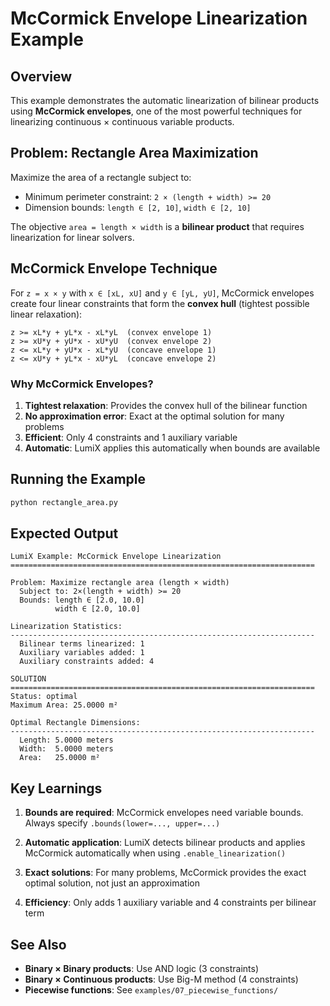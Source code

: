 # McCormick Envelope Linearization Example

## Overview

This example demonstrates the automatic linearization of bilinear products using **McCormick envelopes**, one of the most powerful techniques for linearizing continuous × continuous variable products.

## Problem: Rectangle Area Maximization

Maximize the area of a rectangle subject to:
- Minimum perimeter constraint: `2 × (length + width) >= 20`
- Dimension bounds: `length ∈ [2, 10]`, `width ∈ [2, 10]`

The objective `area = length × width` is a **bilinear product** that requires linearization for linear solvers.

## McCormick Envelope Technique

For `z = x × y` with `x ∈ [xL, xU]` and `y ∈ [yL, yU]`, McCormick envelopes create four linear constraints that form the **convex hull** (tightest possible linear relaxation):

```
z >= xL*y + yL*x - xL*yL  (convex envelope 1)
z >= xU*y + yU*x - xU*yU  (convex envelope 2)
z <= xL*y + yU*x - xL*yU  (concave envelope 1)
z <= xU*y + yL*x - xU*yL  (concave envelope 2)
```

### Why McCormick Envelopes?

1. **Tightest relaxation**: Provides the convex hull of the bilinear function
2. **No approximation error**: Exact at the optimal solution for many problems
3. **Efficient**: Only 4 constraints and 1 auxiliary variable
4. **Automatic**: LumiX applies this automatically when bounds are available

## Running the Example

```bash
python rectangle_area.py
```

## Expected Output

```
LumiX Example: McCormick Envelope Linearization
====================================================================

Problem: Maximize rectangle area (length × width)
  Subject to: 2×(length + width) >= 20
  Bounds: length ∈ [2.0, 10.0]
          width ∈ [2.0, 10.0]

Linearization Statistics:
--------------------------------------------------------------------
  Bilinear terms linearized: 1
  Auxiliary variables added: 1
  Auxiliary constraints added: 4

SOLUTION
====================================================================
Status: optimal
Maximum Area: 25.0000 m²

Optimal Rectangle Dimensions:
--------------------------------------------------------------------
  Length: 5.0000 meters
  Width:  5.0000 meters
  Area:   25.0000 m²
```

## Key Learnings

1. **Bounds are required**: McCormick envelopes need variable bounds. Always specify `.bounds(lower=..., upper=...)`

2. **Automatic application**: LumiX detects bilinear products and applies McCormick automatically when using `.enable_linearization()`

3. **Exact solutions**: For many problems, McCormick provides the exact optimal solution, not just an approximation

4. **Efficiency**: Only adds 1 auxiliary variable and 4 constraints per bilinear term

## See Also

- **Binary × Binary products**: Use AND logic (3 constraints)
- **Binary × Continuous products**: Use Big-M method (4 constraints)
- **Piecewise functions**: See `examples/07_piecewise_functions/`
